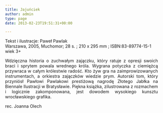 ```yaml
---
title: Jajuńciek
author: admin
type: page
date: 2013-02-23T19:51:31+00:00

---
```

<p style="text-align: justify;">
  Tekst i ilustracje: Paweł Pawlak<br /> Warszawa, 2005, Muchomor; 28 s. ; 210 x 295 mm ; ISBN:83-89774-15-1<br /> wiek 3+
</p>

<p style="text-align: justify;">
  Wdzięczna historia o zuchwałym zajączku, który ratuje z opresji swoich braci i sprytem powala wrednego króla. Wygrana potyczka z ciemiężcą przywraca w całym królestwie radość. Kto żyw gra na zaimprowizowanych instrumentach, a orkiestra zajączków wiedzie prym. Autorski tom, który przyniósł Pawłowi Pawlakowi prestiżową nagrodę Złotego Jabłka na Biennale Ilustracji w Bratysławie. Piękna książka, zilustrowana z rozmachem i logicznie zakomponowana, jest dowodem wysokiego kunsztu wrocławskiego grafika.
</p>

<p style="text-align: justify;">
  rec. Joanna Olech
</p>